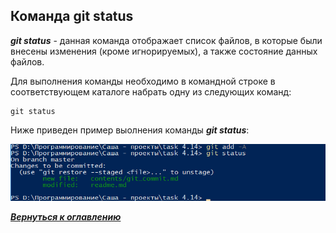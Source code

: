 ## Команда git status

***git status*** - данная команда отображает список файлов, в которые были внесены изменения (кроме игнорируемых), а также состояние данных файлов.

Для выполнения команды необходимо в командной строке в соответствующем каталоге набрать одну из следующих команд:

```bash=
git status
```

Ниже приведен пример выолнения команды ***git status***:

![git status](../assets/git_status.png)

[***Вернуться к оглавлению***](../readme.md)